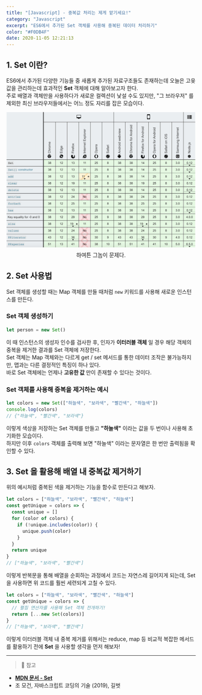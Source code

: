 ```yaml
---
title: "[Javascript] - 중복값 처리는 제게 맡기세요!"
category: "Javascript"
excerpt: "ES6에서 추가된 Set 객체를 사용해 중복된 데이터 처리하기"
color: "#F0DB4F"
date: 2020-11-05 12:21:13
---
```


## 1. Set 이란?

ES6에서 추가된 다양한 기능들 중 새롭게 추가된 자료구조들도 존재하는데 오늘은 고윳값을 관리하는데 효과적인 **Set** 객체에 대해 알아보고자 한다.  
주로 배열과 객체만을 사용하다가 새로운 컬렉션이 낯설 수도 있지만, "그 브라우저" 를 제외한 최신 브라우저들에서는 어느 정도 자리를 잡은 모습이다.

![브라우저 지원](0.png)

<div style = "text-align: center; font-size: 0.9rem; margin-top: -0.5rem">하여튼 그놈이 문제다.</div>

## 2. Set 사용법

Set 객체를 생성할 때는 Map 객체를 만들 때처럼 `new` 키워드를 사용해 새로운 인스턴스를 만든다.

### Set 객체 생성하기

```javascript
let person = new Set()
```

이 때 인스턴스의 생성자 인수를 검사한 후, 인자가 **이터러블 객체** 일 경우 해당 객체의 중복을 제거한 결과를 Set 객체에 저장한다.  
Set 객체는 Map 객체와는 다르게 get / set 메서드를 통한 데이터 조작은 불가능하지만, 맵과는 다른 결정적인 특징이 하나 있다.  
바로 Set 객체에는 언제나 **고유한 값** 만이 존재할 수 있다는 것이다.

### Set 객체를 사용해 중복을 제거하는 예시

```javascript
let colors = new Set(["하늘색", "보라색", "빨간색", "하늘색"])
console.log(colors)
// {"하늘색", "빨간색", "보라색"}
```

이렇게 색상을 저장하는 Set 객체를 만들고 **"하늘색"** 이라는 값을 두 번이나 사용해 초기화한 모습이다.  
하지만 이후 `colors` 객체를 출력해 보면 "하늘색" 이라는 문자열은 한 번만 출력됨을 확인할 수 있다.

## 3. Set 을 활용해 배열 내 중복값 제거하기

위의 예시처럼 중복된 색을 제거하는 기능을 함수로 만든다고 해보자.

```javascript
let colors = ["하늘색", "보라색", "빨간색", "하늘색"]
const getUnique = colors => {
  const unique = []
  for (color of colors) {
    if (!unique.includes(color)) {
      unique.push(color)
    }
  }
  return unique
}
// ["하늘색", "보라색", "빨간색"]
```

이렇게 반복문을 통해 배열을 순회하는 과정에서 코드는 자연스레 길어지게 되는데, Set을 사용하면 위 코드를 훨씬 세련되게 고칠 수 있다.

```javascript
let colors = ["하늘색", "보라색", "빨간색", "하늘색"]
const getUnique = colors => {
  // 펼침 연산자를 사용해 Set 객체 전개하기!
  return [...new Set(colors)]
}
// ["하늘색", "보라색", "빨간색"]
```

이렇게 이터러블 객체 내 중복 제거를 위해서는 reduce, map 등 비교적 복잡한 메서드를 활용하기 전에 **Set** 을 사용할 생각을 먼저 해보자!

---

> 📖 참고

- [**MDN 문서 - Set**](https://developer.mozilla.org/ko/docs/Web/JavaScript/Reference/Global_Objects/Set)
- 조 모건, 자바스크립트 코딩의 기술 (2019), 길벗
